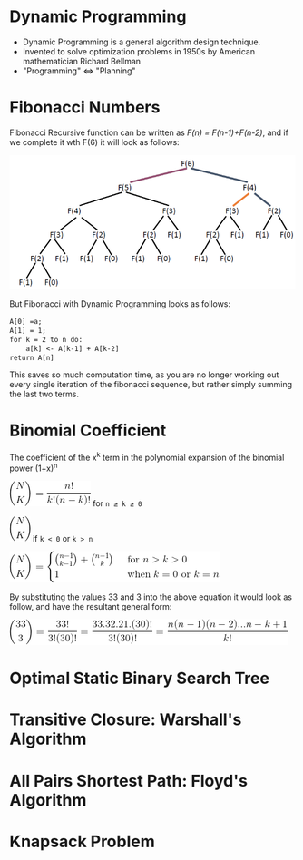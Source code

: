 # Dynamic Programming
* Dynamic Programming is a general algorithm design technique.
* Invented to solve optimization problems in 1950s by American mathematician Richard Bellman
* "Programming" <=> "Planning"
# Fibonacci Numbers
Fibonacci Recursive function can be written as *F(n) = F(n-1)+F(n-2)*, and if we complete it wth F(6) it will look as follows:

![Fibo](img/fibowith6.png)

But Fibonacci with Dynamic Programming looks as follows:
```
A[0] =a;
A[1] = 1;
for k = 2 to n do:
    a[k] <- A[k-1] + A[k-2]
return A[n]
```
This saves so much computation time, as you are no longer working out every single iteration of the fibonacci sequence, but rather simply summing the last two terms.
# Binomial Coefficient
The coefficient of the x<sup>k</sup> term in the polynomial expansion of the binomial power (1+x)<sup>n</sup>

![Binomial](img/binomial.png) for `n ≥ k ≥ 0`

![Binomial](img/binomial=0.png) if `k < 0` or `k > n`

![Binomial](img/binomial2.png) 

By substituting the values 33 and 3 into the above equation it would look as follow, and have the resultant general form:

![Binomial](img/binomial3.png)

# Optimal Static Binary Search Tree
# Transitive Closure: Warshall's Algorithm
# All Pairs Shortest Path: Floyd's Algorithm
# Knapsack Problem